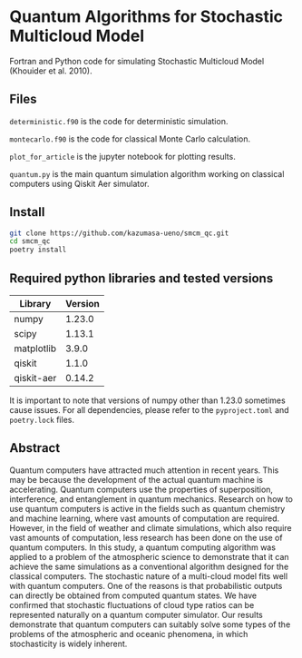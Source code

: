 # Quantum Algorithms for Stochastic Multicloud Model

Fortran and Python code for simulating Stochastic Multicloud Model (Khouider et al. 2010). 

## Files
`deterministic.f90` is the code for deterministic simulation.

`montecarlo.f90` is the code for classical Monte Carlo calculation.

`plot_for_article` is the jupyter notebook for plotting results.

`quantum.py` is the main quantum simulation algorithm working on classical computers using Qiskit Aer simulator.

## Install
```bash
git clone https://github.com/kazumasa-ueno/smcm_qc.git
cd smcm_qc
poetry install
```

## Required python libraries and tested versions
| Library | Version |
|--------------|------------|
| numpy        | 1.23.0     |
| scipy        | 1.13.1     |
| matplotlib   | 3.9.0      |
| qiskit       | 1.1.0      |
| qiskit-aer   | 0.14.2     |

It is important to note that versions of numpy other than 1.23.0 sometimes cause issues. For all dependencies, please refer to the `pyproject.toml` and `poetry.lock` files.

## Abstract
Quantum computers have attracted much attention in recent years. This may be because the development of the actual quantum machine is accelerating. Quantum computers use the properties of superposition, interference, and entanglement in quantum mechanics. Research on how to use quantum computers is active in the fields such as quantum chemistry and machine learning, where vast amounts of computation are required. However, in the field of weather and climate simulations, which also require vast amounts of computation, less research has been done on the use of quantum computers. In this study, a quantum computing algorithm was applied to a problem of the atmospheric science to demonstrate that it can achieve the same simulations as a conventional algorithm designed for the classical computers. The stochastic nature of a multi-cloud model fits well with quantum computers. One of the reasons is that probabilistic outputs can directly be obtained from computed quantum states. We have confirmed that stochastic fluctuations of cloud type ratios can be represented naturally on a quantum computer simulator. Our results demonstrate that quantum computers can suitably solve some types of the problems of the atmospheric and oceanic phenomena, in which stochasticity is widely inherent.